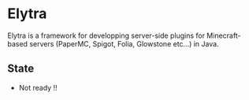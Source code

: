 # Elytra

Elytra is a framework for developping server-side plugins for Minecraft-based servers (PaperMC, Spigot, Folia, Glowstone etc...) in Java.

## State

- Not ready !!